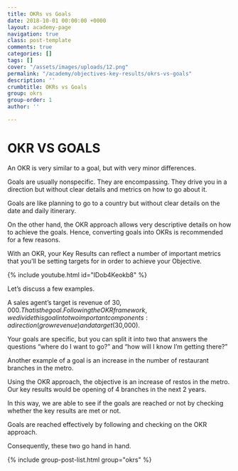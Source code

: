 ```yaml
---
title: OKRs vs Goals
date: 2018-10-01 00:00:00 +0000
layout: academy-page
navigation: true
class: post-template
comments: true
categories: []
tags: []
cover: "/assets/images/uploads/12.png"
permalink: "/academy/objectives-key-results/okrs-vs-goals"
description: ''
crumbtitle: OKRs vs Goals
group: okrs
group-order: 1
author: ''

---
```

# OKR VS GOALS

An OKR is very similar to a goal, but with very minor differences.

Goals are usually nonspecific. They are encompassing. They drive you in a direction but without clear details and metrics on how to go about it.

Goals are like planning to go to a country but without clear details on the date and daily itinerary.

On the other hand, the OKR approach allows very descriptive details on how to achieve the goals. Hence, converting goals into OKRs is recommended for a few reasons.

With an OKR, your Key Results can reflect a number of important metrics that you'll be setting targets for in order to achieve your Objective.

{% include youtube.html id="IDob4Keokb8" %}

Let’s discuss a few examples.

A sales agent’s target is revenue of $30,000. That is the goal. Following the OKR framework, we divide this goal into two important components: a direction (grow revenue) and a target ($30,000).

Your goals are specific, but you can split it into two that answers the questions “where do I want to go?” and “how will I know I’m getting there?”

Another example of a goal is an increase in the number of restaurant branches in the metro.

Using the OKR approach, the objective is an increase of restos in the metro. Our key results would be opening of 4 branches in the next 2 years.

In this way, we are able to see if the goals are reached or not by checking whether the key results are met or not.

Goals are reached effectively by following and checking on the OKR approach.

Consequently, these two go hand in hand.

<div class='post-feed'>

{% include group-post-list.html group="okrs" %}

</div>